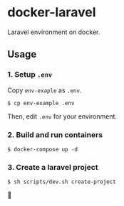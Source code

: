 # docker-laravel

Laravel environment on docker.

## Usage

### 1. Setup `.env`

Copy `env-exaple` as `.env`.

```
$ cp env-example .env
```

Then, edit `.env` for your environment.

### 2. Build and run containers

```
$ docker-compose up -d
```


### 3. Create a laravel project

```
$ sh scripts/dev.sh create-project
```
